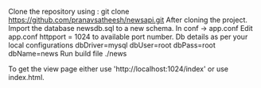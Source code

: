 Clone the repository using : git clone https://github.com/pranavsatheesh/newsapi.git
After cloning the project. Import the database newsdb.sql to a new schema.
In conf -> app.conf
            Edit app.conf
                 httpport = 1024 to available port number.
                 Db details as per your local configurations
                    dbDriver=mysql
                    dbUser=root
                    dbPass=root
                    dbName=news
Run build file ./news

To get the view page either use 'http://localhost:1024/index' or use index.html.

